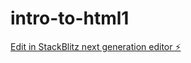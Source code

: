# intro-to-html1

[Edit in StackBlitz next generation editor ⚡️](https://stackblitz.com/~/github.com/samwalla/intro-to-html1)